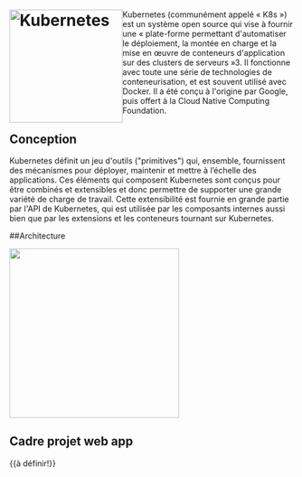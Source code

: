 # <img src="Kubernetes_logo.svg.png" alt="Kubernetes" width="200" style="float: left"/>

Kubernetes (communément appelé « K8s ») est un système open source qui vise à fournir une « plate-forme permettant d'automatiser le déploiement, la montée en charge et la mise en œuvre de conteneurs d'application sur des clusters de serveurs »3. Il fonctionne avec toute une série de technologies de conteneurisation, et est souvent utilisé avec Docker. Il a été conçu à l'origine par Google, puis offert à la Cloud Native Computing Foundation.

## Conception

Kubernetes définit un jeu d'outils ("primitives") qui, ensemble, fournissent des mécanismes pour déployer, maintenir et mettre à l’échelle des applications. Ces éléments qui composent Kubernetes sont conçus pour être combinés et extensibles et donc permettre de supporter une grande variété de charge de travail. Cette extensibilité est fournie en grande partie par l'API de Kubernetes, qui est utilisée par les composants internes aussi bien que par les extensions et les conteneurs tournant sur Kubernetes.

##Architecture

<a href="#Kubernetes">
  <img src="Kubernetes.png" width="300">
</a>

<!-- lightbox container hidden with CSS -->
<a href="#" class="lightbox" id="Kubernetes">
  <span style="background-image: url('Kubernetes.png')"></span>
</a>

## Cadre projet web app

{{à définir!}}